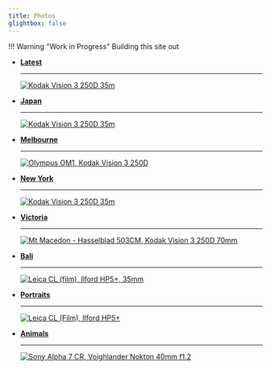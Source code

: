 ```yaml
---
title: Photos
glightbox: false
---
```


!!! Warning "Work in Progress"
    Building this site out

<div class="grid cards" markdown>

-   [__Latest__](./Latest)

    ---

    [![Kodak Vision 3 250D 35m](./images/000028-3.jpg)](./Latest.md)

</div>

<div class="grid cards" markdown>

-   [__Japan__](./Japan.md)

    ---

    [![Kodak Vision 3 250D 35m](./images/000028-3.jpg)](./Japan.md)

-   [__Melbourne__](./Melbourne.md)

    ---

    [![Olympus OM1, Kodak Vision 3 250D](./images/000074-website-2-2.jpg)](./Melbourne.md)

-   [__New York__](./New_York.md)

    ---

    [![Kodak Vision 3 250D 35m](./images/000028-3.jpg)](./New_York.md)

-   [__Victoria__](./Victoria.md)

    ---

    [![Mt Macedon - Hasselblad 503CM, Kodak Vision 3 250D 70mm](./images/000110900003-website-2-2.jpg)](./Victoria.md)

-   [__Bali__](./Bali.md)

    ---

    [![Leica CL (film), Ilford HP5+, 35mm](./images/000108500021.jpg)](./Bali.md)

-   [__Portraits__](./Portraits.md)

    ---

    [![Leica CL (Film), Ilford HP5+](./images/000108460004.jpg)](./Portraits.md)

-   [__Animals__](./Animals.md)

    ---

    [![Sony Alpha 7 CR, Voighlander Nokton 40mm f1.2](./images/DSC00044-Edit.jpg)](./Animals.md)

</div>
